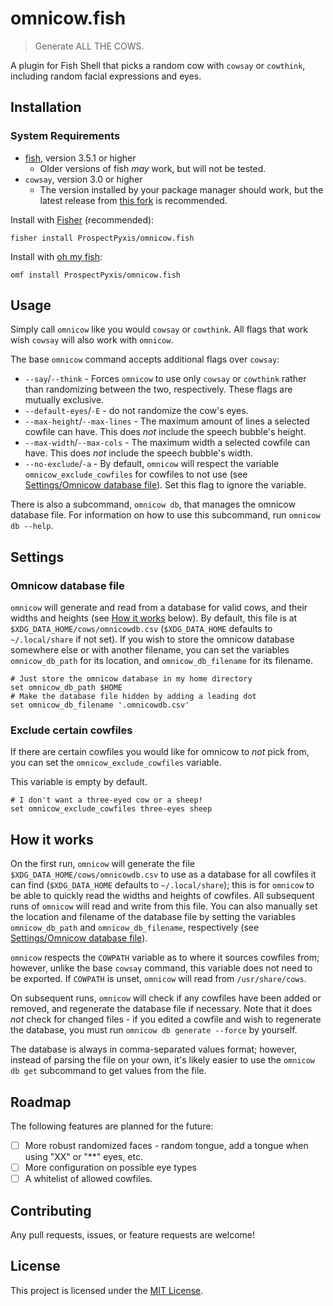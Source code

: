 # omnicow.fish

> Generate ALL THE COWS.

A plugin for Fish Shell that picks a random cow with `cowsay` or `cowthink`,
including random facial expressions and eyes.

## Installation

### System Requirements

- [fish](https://fishshell.com), version 3.5.1 or higher
  - Older versions of fish _may_ work, but will not be tested.
- `cowsay`, version 3.0 or higher
  - The version installed by your package manager should work, but the latest
    release from [this fork](https://github.com/cowsay-org/cowsay) is
    recommended.

Install with [Fisher](https://github.com/jorgebucaran/fisher) (recommended):

```fish
fisher install ProspectPyxis/omnicow.fish
```

Install with [oh my fish](https://github.com/oh-my-fish/oh-my-fish):

```fish
omf install ProspectPyxis/omnicow.fish
```

## Usage

Simply call `omnicow` like you would `cowsay` or `cowthink`. All flags that work
wish `cowsay` will also work with `omnicow`.

The base `omnicow` command accepts additional flags over `cowsay`:

- `--say`/`--think` - Forces `omnicow` to use only `cowsay` or `cowthink` rather
  than randomizing between the two, respectively. These flags are mutually
  exclusive.
- `--default-eyes`/`-E` - do not randomize the cow's eyes.
- `--max-height`/`--max-lines` - The maximum amount of lines a selected cowfile
  can have. This does _not_ include the speech bubble's height.
- `--max-width`/`--max-cols` - The maximum width a selected cowfile can have.
  This does _not_ include the speech bubble's width.
- `--no-exclude`/`-a` - By default, `omnicow` will respect the variable
  `omnicow_exclude_cowfiles` for cowfiles to not use (see
  [Settings/Omnicow database file](###Omnicow-database-file)). Set this flag to
  ignore the variable.

There is also a subcommand, `omnicow db`, that manages the omnicow database
file. For information on how to use this subcommand, run `omnicow db --help`.

## Settings

### Omnicow database file

`omnicow` will generate and read from a database for valid cows, and their
widths and heights (see [How it works](##How-it-works) below). By default, this
file is at `$XDG_DATA_HOME/cows/omnicowdb.csv` (`$XDG_DATA_HOME` defaults to
`~/.local/share` if not set). If you wish to store the omnicow database
somewhere else or with another filename, you can set the variables
`omnicow_db_path` for its location, and `omnicow_db_filename` for its filename.

```fish
# Just store the omnicow database in my home directory
set omnicow_db_path $HOME
# Make the database file hidden by adding a leading dot
set omnicow_db_filename '.omnicowdb.csv'
```

### Exclude certain cowfiles

If there are certain cowfiles you would like for omnicow to _not_ pick from, you
can set the `omnicow_exclude_cowfiles` variable.

This variable is empty by default.

```fish
# I don't want a three-eyed cow or a sheep!
set omnicow_exclude_cowfiles three-eyes sheep
```

## How it works

On the first run, `omnicow` will generate the file
`$XDG_DATA_HOME/cows/omnicowdb.csv` to use as a database for all cowfiles it can
find (`$XDG_DATA_HOME` defaults to `~/.local/share`); this is for `omnicow` to
be able to quickly read the widths and heights of cowfiles. All subsequent runs
of `omnicow` will read and write from this file. You can also manually set the
location and filename of the database file by setting the variables
`omnicow_db_path` and `omnicow_db_filename`, respectively (see
[Settings/Omnicow database file](###Omnicow-database-file)).

`omnicow` respects the `COWPATH` variable as to where it sources cowfiles from;
however, unlike the base `cowsay` command, this variable does not need to be
exported. If `COWPATH` is unset, `omnicow` will read from `/usr/share/cows`.

On subsequent runs, `omnicow` will check if any cowfiles have been added or
removed, and regenerate the database file if necessary. Note that it does _not_
check for changed files - if you edited a cowfile and wish to regenerate the
database, you must run `omnicow db generate --force` by yourself.

The database is always in comma-separated values format; however, instead of
parsing the file on your own, it's likely easier to use the `omnicow db get`
subcommand to get values from the file.

## Roadmap

The following features are planned for the future:

- [ ] More robust randomized faces - random tongue, add a tongue when using "XX"
      or "\*\*" eyes, etc.
- [ ] More configuration on possible eye types
- [ ] A whitelist of allowed cowfiles.

## Contributing

Any pull requests, issues, or feature requests are welcome!

## License

This project is licensed under the [MIT License](LICENSE).

